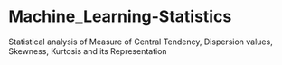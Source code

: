 # Machine_Learning-Statistics
Statistical analysis of Measure of Central Tendency, Dispersion values, Skewness, Kurtosis and its Representation
